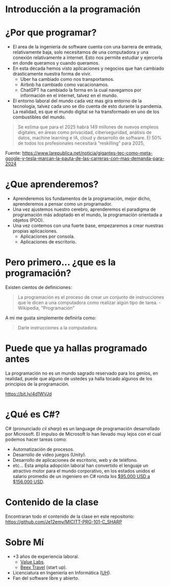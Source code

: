 # Introducción a la programación

# ¿Por que programar?

* El area de la ingenieria de software cuenta con una barrera de entrada, relativamente baja, solo necesitamos de una computadora y una conexión relativamente a internet. Esto nos permite estudiar y ejercerla en donde queramos y cuando queramos.
* En esta década hemos visto aplicaciones y negocios que han cambiado drasticamente nuestra forma de vivir. 
	* Uber ha cambiado como nos transportamos.
	* Airbnb ha cambiado como vacacionamos.
	* ChatGPT ha cambiado la forma en la cual navegamos por información en el internet, talvez en el mundo.
* El entorno laboral del mundo cada vez mas gira entorno de la tecnologia, talvez cada uno se dio cuenta de esto durante la pandemia. La realidad, es que el mundo digital se ha transformado en uno de los combustibles del mundo.

> Se estima que para el 2025 habrá 149 millones de nuevos empleos digitales, en áreas como privacidad, ciberseguridad, análisis de datos, machine learning e IA, cloud y desarrollo de software. El 50% de todos los profesionales necesitará “reskilling” para 2025,

Fuente: https://www.larepublica.net/noticia/gigantes-tec-como-meta-google-y-tesla-marcan-la-pauta-de-las-carreras-con-mas-demanda-para-2024

# ¿Que aprenderemos?

* Aprenderemos los fundamentos de la programación, mejor dicho, aprenderemos a pensar como un programador.
* Una vez ajustemos nuestro cerebro, aprenderemos el paradigma de programación más adoptado en el mundo, la programación orientada a objetos (POO).
* Una vez contemos con una fuerte base, empezaremos a crear nuestras propias aplicaciones.
	* Aplicaciones por consola.
	* Aplicaciones de escritorio.

# Pero primero... ¿que es la programación?

Existen cientos de definiciones:

> 
> La programación es el proceso de crear un conjunto de instrucciones que le dicen a una computadora como realizar algún tipo de tarea. - Wikipedia, "Programación"

A mi me gusta simplemente definirla como:

> Darle instrucciones a la computadora.

# Puede que ya hallas programado antes

La programación no es un mundo sagrado reservado para los genios, en realidad, puede que alguno de ustedes ya halla tocado algunos de los principios de la programación.

https://bit.ly/4d1WVJd

# ¿Qué es C#?

C# (pronunciado *cii sharp*) es un language de programación desarrollado por Microsoft. El impulso de Microsoft lo han llevado muy lejos con el cual podemos hacer tareas como:
- Automatización de procesos.
- Desarrollo de video juegos (Unity).
- Desarrollo de aplicaciones de escritorio, web y de  teléfono.
- etc...
Esta amplia adopción laboral han convertido el lenguaje un atractivo motor para el mundo corporativo, en los estados unidos el salario promedio de un ingeniero en C# ronda los  [$95.000 USD a $156.000 USD](https://www.glassdoor.com/Salaries/dotnet-engineer-salary-SRCH_KO0,15.htm).

# Contenido de la clase

Encontraran todo el contenido de la clase en este repositorio:  https://github.com/Je12emy/MICITT-PRG-101-C_SHARP
# Sobre Mí

- +3 años de experiencia laboral.
    - [Value Labs](https://www.valuelabs.com/).
    - [Beex Travel](https://youtu.be/yZoX_pySZX0) (start up).
- Licenciatura en Ingeniería en Informática ([UH](https://uh.ac.cr/carreras/detalle/ingenieriainformatica)).
- Fan del software libre y abierto.